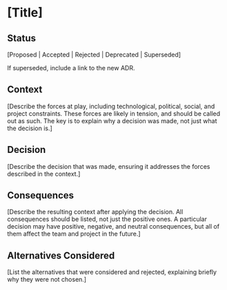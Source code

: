 # [Title]

## Status

[Proposed | Accepted | Rejected | Deprecated | Superseded]

If superseded, include a link to the new ADR.

## Context

[Describe the forces at play, including technological, political, social, and project constraints. These forces are likely in tension, and should be called out as such. The key is to explain why a decision was made, not just what the decision is.]

## Decision

[Describe the decision that was made, ensuring it addresses the forces described in the context.]

## Consequences

[Describe the resulting context after applying the decision. All consequences should be listed, not just the positive ones. A particular decision may have positive, negative, and neutral consequences, but all of them affect the team and project in the future.]

## Alternatives Considered

[List the alternatives that were considered and rejected, explaining briefly why they were not chosen.]
